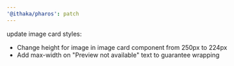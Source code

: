 ```yaml
---
'@ithaka/pharos': patch
---
```


update image card styles:

* Change height for image in image card component from 250px to 224px
* Add max-width on "Preview not available" text to guarantee wrapping
